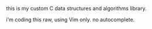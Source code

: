 



this is my custom C data structures and algorithms library. 

i'm coding this raw, using Vim only. no autocomplete. 


